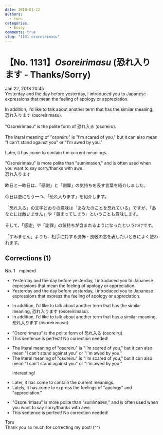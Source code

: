```yaml
---
date: 2018-01-22
authors:
  - toru
categories:
  - Essay
comments: true
slug: "1131_osoreirimasu"
---
```


# 【No. 1131】<strong><em>Osoreirimasu</strong></em> (恐れ入ります - Thanks/Sorry)
<div class="date">Jan 22, 2018 20:45</div>
<div id="post"><div id="body_show_ori">
Yesterday and the day before yesterday, I introduced you to Japanese expressions that mean the feeling of apology or appreciation.<br/><br/>In addition, I'd like to talk about another term that has the similar meaning, 恐れ入ります (osoreirimasu).<br/><br/>"Osoreirimasu" is the polite form of 恐れ入る (osoreiru).<br/><br/>The literal meaning of "osoreiru" is "I’m scared of you," but it can also mean "I can't stand against you" or "I'm awed by you."<br/><br/>Later, it has come to contain the current meanings.<br/><br/>"Osoreirimasu" is more polite than "sumimasen," and is often used when you want to say sorry/thanks with awe.
</div></div>

<!-- more -->

<div id="post_ja"><div id="body_show_mo">
恐れ入ります<br/><br/>昨日と一昨日は、「感謝」と「謝罪」の気持ちを表す言葉を紹介しました。<br/><br/>今日は更にもう一つ、「恐れ入ります」を紹介します。<br/><br/>「恐れ入る」の文字どおりの意味は「あなたのことを恐れている」ですが、「あなたには敵いません」や「畏まってしまう」ということも意味します。<br/><br/>そして、「感謝」や「謝罪」の気持ちが含まれるようになったというわけです。<br/><br/>「すみません」よりも、相手に対する畏怖・畏敬の念を表したいときによく使われます。
</div></div>

## Corrections (1)
<div id="block"><div class="first_name"> No. 1　<span class="just_name">mpjnerd</span></div><div id="block2">
<ul class="correction_field">
<li class="incorrect">Yesterday and the day before yesterday, I introduced you to Japanese expressions that mean the feeling of apology or appreciation.</li>
<li class="corrected correct">
Yesterday and the day before yesterday, I introduced you to Japanese expressions that express the feeling of apology or appreciation.
</li>
</ul>
<ul class="correction_field">
<li class="incorrect">In addition, I'd like to talk about another term that has the similar meaning, 恐れ入ります (osoreirimasu).</li>
<li class="corrected correct">
In addition, I'd like to talk about another term that has a similar meaning, 恐れ入ります (osoreirimasu).
</li>
</ul>
<ul class="correction_field">
<li class="incorrect">"Osoreirimasu" is the polite form of 恐れ入る (osoreiru).</li>
<li class="corrected perfect">This sentence is perfect! No correction needed!</li>
</ul>
<ul class="correction_field">
<li class="incorrect">The literal meaning of "osoreiru" is "I’m scared of you," but it can also mean "I can't stand against you" or "I'm awed by you."</li>
<li class="corrected correct">
The literal meaning of "osoreiru" is "I’m scared of you," but it can also mean "I can't stand against you" or "I'm awed by you."
<p class="correction_comment">Interesting!</p>
</li>
</ul>
<ul class="correction_field">
<li class="incorrect">Later, it has come to contain the current meanings.</li>
<li class="corrected correct">
Lately, it has come to express the feelings of "apology" and "appreciation." 
</li>
</ul>
<ul class="correction_field">
<li class="incorrect">"Osoreirimasu" is more polite than "sumimasen," and is often used when you want to say sorry/thanks with awe.</li>
<li class="corrected perfect">This sentence is perfect! No correction needed!</li>
</ul>
</div><div class="name"><span class="just_name">Toru</span><br>
Thank you so much for correcting my post! (^^)
</div>
</div>
